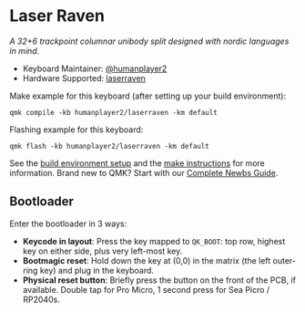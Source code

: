 # Laser Raven

*A 32+6 trackpoint columnar unibody split designed with nordic languages in mind.*

* Keyboard Maintainer: [@humanplayer2](https://github.com/humanplayer2)
* Hardware Supported: [laserraven](https://github.com/humanplayer2/mkmods/tree/main/homemade/LaserRaven)

Make example for this keyboard (after setting up your build environment):

    qmk compile -kb humanplayer2/laserraven -km default

Flashing example for this keyboard:

    qmk flash -kb humanplayer2/laserraven -km default

See the [build environment setup](https://docs.qmk.fm/#/getting_started_build_tools) and the [make instructions](https://docs.qmk.fm/#/getting_started_make_guide) for more information. Brand new to QMK? Start with our [Complete Newbs Guide](https://docs.qmk.fm/#/newbs).

## Bootloader

Enter the bootloader in 3 ways:

* **Keycode in layout**: Press the key mapped to `QK_BOOT`: top row, highest key on either side, plus very left-most key.
* **Bootmagic reset**: Hold down the key at (0,0) in the matrix (the left outer-ring key) and plug in the keyboard.
* **Physical reset button**: Briefly press the button on the front of the PCB, if available. Double tap for Pro Micro, 1 second press for Sea Picro / RP2040s.
